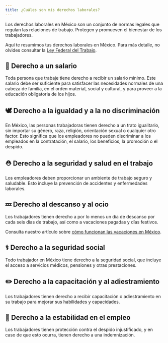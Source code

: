 ```yaml
---
title: ¿Cuáles son mis derechos laborales?
---
```

Los derechos laborales en México son un conjunto de normas legales que regulan las relaciones de trabajo. Protegen y promueven el bienestar de los trabajadores.

Aquí te resumimos tus derechos laborales en México. Para más detalle, no olvides consultar la [Ley Federal del Trabajo](/ley-federal-del-trabajo).

## 💸 Derecho a un salario

Toda persona que trabaje tiene derecho a recibir un salario mínimo. Este salario debe ser suficiente para satisfacer las necesidades normales de una cabeza de familia, en el orden material, social y cultural, y para proveer a la educación obligatoria de los hijos.

## 🕊️ Derecho a la igualdad y a la no discriminación

En México, las personas trabajadoras tienen derecho a un trato igualitario, sin importar su género, raza, religión, orientación sexual o cualquier otro factor. Esto significa que los empleadores no pueden discriminar a los empleados en la contratación, el salario, los beneficios, la promoción o el despido.

## ⛑️ Derecho a la seguridad y salud en el trabajo

Los empleadores deben proporcionar un ambiente de trabajo seguro y saludable. Esto incluye la prevención de accidentes y enfermedades laborales.

## 💤 Derecho al descanso y al ocio

Los trabajadores tienen derecho a por lo menos un día de descanso por cada seis días de trabajo, así como a vacaciones pagadas y días festivos.

Consulta nuestro artículo sobre [cómo funcionan las vacaciones en México](/articulos/como-funcionan-las-vacaciones-en-mexico).

## ⚕️ Derecho a la seguridad social

Todo trabajador en México tiene derecho a la seguridad social, que incluye el acceso a servicios médicos, pensiones y otras prestaciones.

## ✏️ Derecho a la capacitación y al adiestramiento

Los trabajadores tienen derecho a recibir capacitación o adiestramiento en su trabajo para mejorar sus habilidades y capacidades.

## 🧱️ Derecho a la estabilidad en el empleo

Los trabajadores tienen protección contra el despido injustificado, y en caso de que esto ocurra, tienen derecho a una indemnización.
